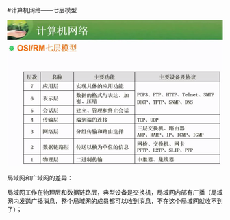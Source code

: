 #计算机网络——七层模型

![](/imgs/1.5.1-1七层模型.png)

局域网和广域网的差异：

局域网工作在物理层和数据链路层，典型设备是交换机，局域网内部有广播（局域网内发送广播消息，整个局域网的成员都可以收到消息，不在这个局域网就收不到了）；

